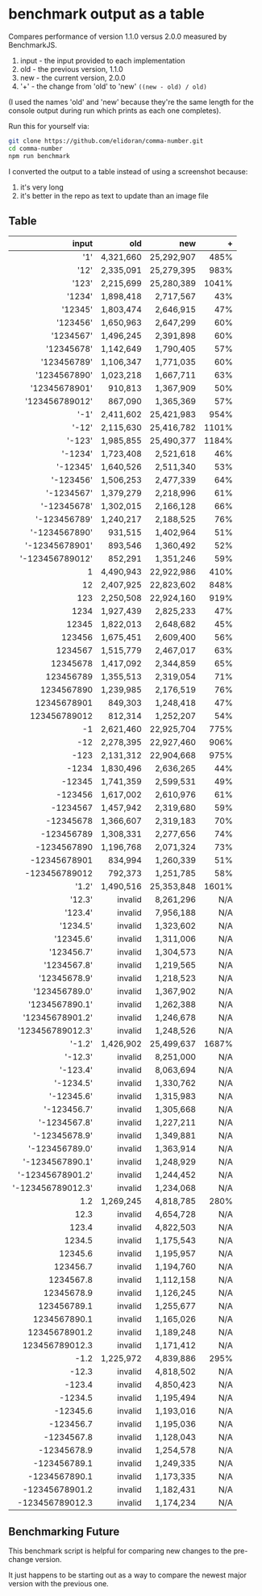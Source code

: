 # benchmark output as a table

Compares performance of version 1.1.0 versus 2.0.0 measured by BenchmarkJS.

1. input - the input provided to each implementation
2. old - the previous version, 1.1.0
3. new - the current version, 2.0.0
4. '+' - the change from 'old' to 'new' `((new - old) / old)`

(I used the names 'old' and 'new' because they're the same length for the console output during run which prints as each one completes).

Run this for yourself via:

```sh
git clone https://github.com/elidoran/comma-number.git
cd comma-number
npm run benchmark
```

I converted the output to a table instead of using a screenshot because:

1. it's very long
2. it's better in the repo as text to update than an image file

## Table

| input             |      old     |      new    |  **+**  |
| -----------------:|-------------:|------------:|--------:|
|             '1'   |   4,321,660  |  25,292,907 |   485%  |
|            '12'   |   2,335,091  |  25,279,395 |   983%  |
|           '123'   |   2,215,699  |  25,280,389 |  1041%  |
|          '1234'   |   1,898,418  |   2,717,567 |    43%  |
|         '12345'   |   1,803,474  |   2,646,915 |    47%  |
|        '123456'   |   1,650,963  |   2,647,299 |    60%  |
|       '1234567'   |   1,496,245  |   2,391,898 |    60%  |
|      '12345678'   |   1,142,649  |   1,790,405 |    57%  |
|     '123456789'   |   1,106,347  |   1,771,035 |    60%  |
|    '1234567890'   |   1,023,218  |   1,667,711 |    63%  |
|   '12345678901'   |     910,813  |   1,367,909 |    50%  |
|  '123456789012'   |     867,090  |   1,365,369 |    57%  |
|            '-1'   |   2,411,602  |  25,421,983 |   954%  |
|           '-12'   |   2,115,630  |  25,416,782 |  1101%  |
|          '-123'   |   1,985,855  |  25,490,377 |  1184%  |
|         '-1234'   |   1,723,408  |   2,521,618 |    46%  |
|        '-12345'   |   1,640,526  |   2,511,340 |    53%  |
|       '-123456'   |   1,506,253  |   2,477,339 |    64%  |
|      '-1234567'   |   1,379,279  |   2,218,996 |    61%  |
|     '-12345678'   |   1,302,015  |   2,166,128 |    66%  |
|    '-123456789'   |   1,240,217  |   2,188,525 |    76%  |
|   '-1234567890'   |     931,515  |   1,402,964 |    51%  |
|  '-12345678901'   |     893,546  |   1,360,492 |    52%  |
| '-123456789012'   |     852,291  |   1,351,246 |    59%  |
|               1   |   4,490,943  |  22,922,986 |   410%  |
|              12   |   2,407,925  |  22,823,602 |   848%  |
|             123   |   2,250,508  |  22,924,160 |   919%  |
|            1234   |   1,927,439  |   2,825,233 |    47%  |
|           12345   |   1,822,013  |   2,648,682 |    45%  |
|          123456   |   1,675,451  |   2,609,400 |    56%  |
|         1234567   |   1,515,779  |   2,467,017 |    63%  |
|        12345678   |   1,417,092  |   2,344,859 |    65%  |
|       123456789   |   1,355,513  |   2,319,054 |    71%  |
|      1234567890   |   1,239,985  |   2,176,519 |    76%  |
|     12345678901   |     849,303  |   1,248,418 |    47%  |
|    123456789012   |     812,314  |   1,252,207 |    54%  |
|              -1   |   2,621,460  |  22,925,704 |   775%  |
|             -12   |   2,278,395  |  22,927,460 |   906%  |
|            -123   |   2,131,312  |  22,904,668 |   975%  |
|           -1234   |   1,830,496  |   2,636,265 |    44%  |
|          -12345   |   1,741,359  |   2,599,531 |    49%  |
|         -123456   |   1,617,002  |   2,610,976 |    61%  |
|        -1234567   |   1,457,942  |   2,319,680 |    59%  |
|       -12345678   |   1,366,607  |   2,319,183 |    70%  |
|      -123456789   |   1,308,331  |   2,277,656 |    74%  |
|     -1234567890   |   1,196,768  |   2,071,324 |    73%  |
|    -12345678901   |     834,994  |   1,260,339 |    51%  |
|   -123456789012   |     792,373  |   1,251,785 |    58%  |
|           '1.2'   |   1,490,516  |  25,353,848 |  1601%  |
|          '12.3'   |     invalid  |   8,261,296 |    N/A  |
|         '123.4'   |     invalid  |   7,956,188 |    N/A  |
|        '1234.5'   |     invalid  |   1,323,602 |    N/A  |
|       '12345.6'   |     invalid  |   1,311,006 |    N/A  |
|      '123456.7'   |     invalid  |   1,304,573 |    N/A  |
|     '1234567.8'   |     invalid  |   1,219,565 |    N/A  |
|    '12345678.9'   |     invalid  |   1,218,523 |    N/A  |
|   '123456789.0'   |     invalid  |   1,367,902 |    N/A  |
|  '1234567890.1'   |     invalid  |   1,262,388 |    N/A  |
| '12345678901.2'   |     invalid  |   1,246,678 |    N/A  |
| '123456789012.3'  |     invalid  |   1,248,526 |    N/A  |
|          '-1.2'   |   1,426,902  |  25,499,637 |  1687%  |
|         '-12.3'   |     invalid  |   8,251,000 |    N/A  |
|        '-123.4'   |     invalid  |   8,063,694 |    N/A  |
|       '-1234.5'   |     invalid  |   1,330,762 |    N/A  |
|      '-12345.6'   |     invalid  |   1,315,983 |    N/A  |
|     '-123456.7'   |     invalid  |   1,305,668 |    N/A  |
|    '-1234567.8'   |     invalid  |   1,227,211 |    N/A  |
|   '-12345678.9'   |     invalid  |   1,349,881 |    N/A  |
|  '-123456789.0'   |     invalid  |   1,363,914 |    N/A  |
| '-1234567890.1'   |     invalid  |   1,248,929 |    N/A  |
| '-12345678901.2'  |     invalid  |   1,244,452 |    N/A  |
| '-123456789012.3' |     invalid  |   1,234,068 |    N/A  |
|             1.2   |   1,269,245  |   4,818,785 |   280%  |
|            12.3   |     invalid  |   4,654,728 |    N/A  |
|           123.4   |     invalid  |   4,822,503 |    N/A  |
|          1234.5   |     invalid  |   1,175,543 |    N/A  |
|         12345.6   |     invalid  |   1,195,957 |    N/A  |
|        123456.7   |     invalid  |   1,194,760 |    N/A  |
|       1234567.8   |     invalid  |   1,112,158 |    N/A  |
|      12345678.9   |     invalid  |   1,126,245 |    N/A  |
|     123456789.1   |     invalid  |   1,255,677 |    N/A  |
|    1234567890.1   |     invalid  |   1,165,026 |    N/A  |
|   12345678901.2   |     invalid  |   1,189,248 |    N/A  |
|  123456789012.3   |     invalid  |   1,171,412 |    N/A  |
|            -1.2   |   1,225,972  |   4,839,886 |   295%  |
|           -12.3   |     invalid  |   4,818,502 |    N/A  |
|          -123.4   |     invalid  |   4,850,423 |    N/A  |
|         -1234.5   |     invalid  |   1,195,494 |    N/A  |
|        -12345.6   |     invalid  |   1,193,016 |    N/A  |
|       -123456.7   |     invalid  |   1,195,036 |    N/A  |
|      -1234567.8   |     invalid  |   1,128,043 |    N/A  |
|     -12345678.9   |     invalid  |   1,254,578 |    N/A  |
|    -123456789.1   |     invalid  |   1,249,335 |    N/A  |
|   -1234567890.1   |     invalid  |   1,173,335 |    N/A  |
|  -12345678901.2   |     invalid  |   1,182,431 |    N/A  |
| -123456789012.3   |     invalid  |   1,174,234 |    N/A  |


## Benchmarking Future

This benchmark script is helpful for comparing new changes to the pre-change version.

It just happens to be starting out as a way to compare the newest major version with the previous one.
